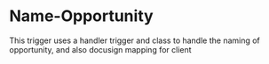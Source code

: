 # Name-Opportunity
This trigger uses a handler trigger and class to handle the naming of opportunity, and also docusign mapping for client
